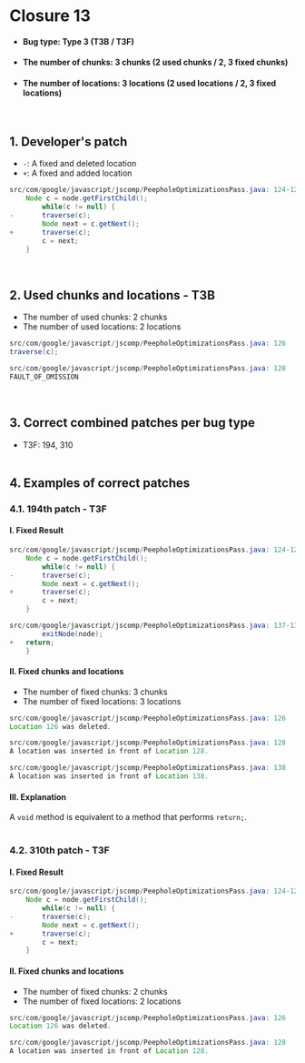 # Closure 13
* <h4>Bug type: Type 3 (T3B / T3F)</h4>
* <h4>The number of chunks: 3 chunks (2 used chunks / 2, 3 fixed chunks)</h4>
* <h4>The number of locations: 3 locations (2 used locations / 2, 3 fixed locations)</h4>
<br>

## 1. Developer's patch
* `-`: A fixed and deleted location
* `+`: A fixed and added location
```java
src/com/google/javascript/jscomp/PeepholeOptimizationsPass.java: 124-129
    Node c = node.getFirstChild();
        while(c != null) {
-       traverse(c);
        Node next = c.getNext();
+       traverse(c);
        c = next;
    }
```
<br>

## 2. Used chunks and locations - T3B
* The number of used chunks: 2 chunks
* The number of used locations: 2 locations
```java
src/com/google/javascript/jscomp/PeepholeOptimizationsPass.java: 126
traverse(c);
```

```java
src/com/google/javascript/jscomp/PeepholeOptimizationsPass.java: 128
FAULT_OF_OMISSION
```
<br>

## 3. Correct combined patches per bug type
* T3F: 194, 310
<br><br>

## 4. Examples of correct patches
### 4.1. 194th patch - T3F
#### I. Fixed Result
```java
src/com/google/javascript/jscomp/PeepholeOptimizationsPass.java: 124-129
    Node c = node.getFirstChild();
        while(c != null) {
-       traverse(c);
        Node next = c.getNext();
+       traverse(c);
        c = next;
    }
```

```java
src/com/google/javascript/jscomp/PeepholeOptimizationsPass.java: 137-138
        exitNode(node);
+   return;           
    }
```

#### II. Fixed chunks and locations
* The number of fixed chunks: 3 chunks
* The number of fixed locations: 3 locations
```java
src/com/google/javascript/jscomp/PeepholeOptimizationsPass.java: 126
Location 126 was deleted.
```

```java
src/com/google/javascript/jscomp/PeepholeOptimizationsPass.java: 128
A location was inserted in front of Location 128.
```

```java
src/com/google/javascript/jscomp/PeepholeOptimizationsPass.java: 138
A location was inserted in front of Location 138.
```

#### III. Explanation
A ```void``` method is equivalent to a method that performs ```return;```.
<br><br>

### 4.2. 310th patch - T3F
#### I. Fixed Result
```java
src/com/google/javascript/jscomp/PeepholeOptimizationsPass.java: 124-129
    Node c = node.getFirstChild();
        while(c != null) {
-       traverse(c);
        Node next = c.getNext();
+       traverse(c);
        c = next;
    }
```

#### II. Fixed chunks and locations
* The number of fixed chunks: 2 chunks
* The number of fixed locations: 2 locations
```java
src/com/google/javascript/jscomp/PeepholeOptimizationsPass.java: 126
Location 126 was deleted.
```

```java
src/com/google/javascript/jscomp/PeepholeOptimizationsPass.java: 128
A location was inserted in front of Location 128.
```
<br><br>